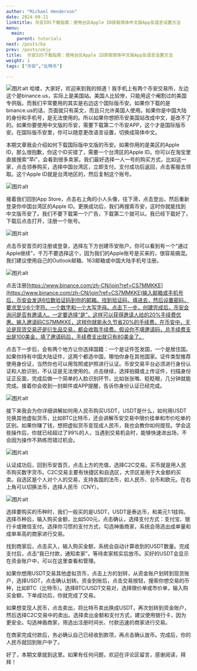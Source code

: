 ```yaml
---
author: "Michael Henderson"
date: 2024-09-21
linktitle: 币安IOS下载指南：使用台区Apple ID获取简体中文版App及语言设置方法
menu:
  main:
    parent: tutorials
next: /posts/ba
prev: /posts/okjy
title:  币安IOS下载指南：使用台区Apple ID获取简体中文版App及语言设置方法
weight: 1
tags: ["币安","比特币"]

---
```


![图片alt](https://s21.ax1x.com/2024/09/21/pAMMgvq.png "图片title")
哈喽，大家好，欢迎来到我的频道！我手机上有两个币安交易所，左边这个是binance.us，实际上是美国站。美国人比较惨，只能用这个阉割过的美国专供版。而我们平常要用的其实是右边这个国际版币安。如果你下载的是binance.us的话，页面就只有英文，而且只允许美国人使用。如果你是中国大陆的身份和手机号，是无法使用的。所以如果你想把币安美国站改成中文，是改不了的。如果你要使用中文版的币安，需要下载第二个币安APP，这个才是国际版币安。在国际版币安里，你可以随意更改语言设置，切换成简体中文。

本期文章我会介绍如何下载国际版中文版的币安。如果你用的是美区的Apple ID，那么很抱歉，你这个ID买错了，需要一个台湾区的Apple ID。你可以在淘宝里直接搜索“苹i”，会看到很多卖家。我们最好选择一人一号的购买方式，比如这一家，点击领券购买，选择中国台湾区，立即支付。支付成功后返回，点击客服去领取。这个Apple ID就是台湾地区的，然后复制这个账号。

![图片alt](https://s21.ax1x.com/2024/09/21/pAMMc2n.png "图片title")

接着我们回到App Store，点击右上角的小人头像，往下滑，点击登出，然后重新登录你中国台湾区的Apple ID。更换成功后，我们再搜索币安，这时你就能找到中文版币安了。我们不要下载第一个广告，下载第二个就可以。我已经下载好了，下载后点击打开，注册一个账号。

![图片alt](https://s21.ax1x.com/2024/09/21/pAMMBVS.png "图片title")

点击币安首页的注册或登录，选择左下方创建币安账户。你可以看到有一个“通过Apple继续”，千万不要选择这个，因为我们的Apple账号是买来的，很容易搞混。我们建议使用自己的Outlook邮箱、163邮箱或中国大陆手机号注册。

![图片alt](https://s21.ax1x.com/2024/09/21/pAMMwb8.png "图片title")

点击注册[https://www.binance.com/zh-CN/join?ref=CS7MMKKE](https://www.binance.com/zh-CN/join?ref=CS7MMKKE)输入邮箱或手机号后，币安会发送6位数验证码到你的邮箱。找到验证码，填进去，然后设置密码，要求至少8个字符、一个数字和一个大写字母。点击下一步，创建完成后，币安会询问是否有邀请人。一定要选择“是”，这样可以获得邀请人给的20%手续费优惠。输入邀请码CS7MMKKE，这样你就能永久节省20%的手续费。在币安中，无论是现货交易还是衍生品交易，都会收取手续费。假设你不填邀请码，总手续费支出是100美金，填了邀请码后，手续费支出就只有80美金了。

点击下一步后，会有两个地方让你选择国籍：一个是证件签发国，一个是居住国。如果你持有中国大陆证件，这两个都选中国，哪怕你身在其他国家。证件类型推荐使用身份证，当然你也可以用驾照或护照进行认证。币安交易平台必须进行身份认证和人脸识别，不认证是无法使用的。点击继续，选择拍摄或上传证件，扫描身份证正反面，完成后做一个简单的人脸识别环节，比如张张嘴、眨眨眼，几分钟就能完成。接着你会收到一封邮件或APP提醒，告诉你身份认证已经完成。

![图片alt](https://s21.ax1x.com/2024/09/21/pAMMDUg.png "图片title")

接下来我会为你详细讲解如何用人民币购买USDT，USDT是什么，如何用USDT兑换其他虚拟货币，比如BTC比特币，还会讲解币安交易中限价挂单和市价吃单的区别。如果你赚了钱，想把虚拟货币变现成人民币，我也会教你如何提现。学会这些操作后，你就已经超过了99%的人，当遇到交易机会时，能够快速进出场，不会因为操作不熟练而错过机会。

![图片alt](https://s21.ax1x.com/2024/09/21/pAMMyCj.png "图片title")

认证成功后，回到币安首页，点击上方的充值，选择C2C交易。买币就是用人民币购买数字货币。C2C交易主要有快捷区和自选区，大宗区是用于大金额的买卖。自选区是个人对个人的交易，支持各国的法币，如人民币、台币和欧元。在右上角可以切换法币，选择人民币（CNY）。

![图片alt](https://s21.ax1x.com/2024/09/21/pAMM68s.png "图片title")

选择要购买的币种时，我们一般买的是USDT，USDT是泰达币，和美元1:1挂钩。选择币种后，输入购买金额，比如500元，点击确认，选择支付方式：支付宝、银行卡或微信支付。选择你习惯的支付方式，勾选神盾商家，系统会筛选出成单量和成单率高的商家进行交易。


找到商家后，点击买入，输入购买金额，系统会自动计算收到的USDT数量。完成支付后，点击“我已付款，通知卖家”，等待卖家核实后放币。买好的USDT会显示在资金账户中，可以在这里查看和管理。


如果你想用USDT交易其他虚拟货币，点击上方的划转，从资金账户划转到现货账户，选择USDT，点击确认划转。资金到账后，点击交易按钮，搜索你想交易的币种，比如BTC（比特币）。选择BTC/USDT交易对，选择限价单或市价单，输入购买金额，下单成功后，你就完成了交易。


如果想变现人民币，点击卖出，将比特币卖出换成USDT，再次划转到资金账户，然后选择C2C交易中的卖出。选择卖出金额和支付方式，建议使用银行卡，因为更安全。勾选神盾商家，筛选出注册时间长、付款迅速的商家进行交易。

在商家完成付款后，务必确认自己已经收到款项，再点击确认放币。完成后，你的人民币就回到账户中了。

好了，本期文章就到这里。如果有任何问题，欢迎在评论区留言，感谢阅读，拜拜！